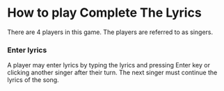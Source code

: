 # How to play Complete The Lyrics
There are 4 players in this game. The players are referred to as singers. 
### Enter lyrics
A player may enter lyrics by typing the lyrics and pressing Enter key or clicking another singer after their turn. The next singer must continue the lyrics of the song.
